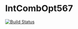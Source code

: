 # IntCombOpt567

[![Build Status](https://github.com/Realife-Brahmin/IntCombOpt567.jl/actions/workflows/CI.yml/badge.svg?branch=master)](https://github.com/Realife-Brahmin/IntCombOpt567.jl/actions/workflows/CI.yml?query=branch%3Amaster)
